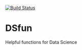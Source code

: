 [![Build Status](https://travis-ci.com/DawidDabkowski/dsfun.svg?branch=master)](https://travis-ci.com/DawidDabkowski/dsfun)

# DSfun

Helpful functions for Data Science
